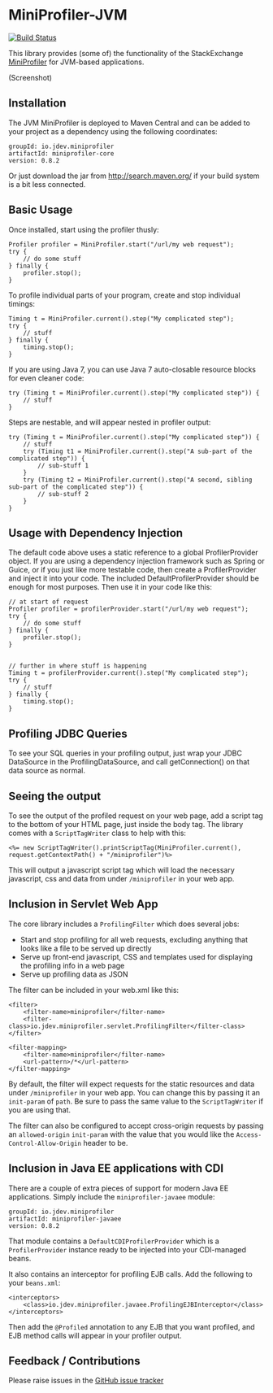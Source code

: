 MiniProfiler-JVM
================

[![Build Status](https://travis-ci.org/tomdcc/miniprofiler-jvm.png)][1]

This library provides (some of) the functionality of the StackExchange [MiniProfiler][2] for JVM-based applications.

(Screenshot)

Installation
------------
The JVM MiniProfiler is deployed to Maven Central and can be added to your project as a dependency using the following coordinates:

    groupId: io.jdev.miniprofiler
    artifactId: miniprofiler-core
    version: 0.8.2

Or just download the jar from http://search.maven.org/ if your build system is a bit less connected.

Basic Usage
-----------
Once installed, start using the profiler thusly:

    Profiler profiler = MiniProfiler.start("/url/my web request");
    try {
        // do some stuff
    } finally {
        profiler.stop();
    }

To profile individual parts of your program, create and stop individual timings:

    Timing t = MiniProfiler.current().step("My complicated step");
    try {
        // stuff
    } finally {
        timing.stop();
    }

If you are using Java 7, you can use Java 7 auto-closable resource blocks for even cleaner code:

    try (Timing t = MiniProfiler.current().step("My complicated step")) {
        // stuff
    }

Steps are nestable, and will appear nested in profiler output:

    try (Timing t = MiniProfiler.current().step("My complicated step")) {
        // stuff
	    try (Timing t1 = MiniProfiler.current().step("A sub-part of the complicated step")) {
	        // sub-stuff 1
	    }
	    try (Timing t2 = MiniProfiler.current().step("A second, sibling sub-part of the complicated step")) {
	        // sub-stuff 2
	    }
    }

Usage with Dependency Injection
-------------------------------
The default code above uses a static reference to a global ProfilerProvider object. If you are using a dependency injection framework such as Spring or Guice, or if you just like more testable code, then create a ProfilerProvider and inject it into your code. The included DefaultProfilerProvider should be enough for most purposes. Then use it in your code like this:

    // at start of request
    Profiler profiler = profilerProvider.start("/url/my web request");
    try {
        // do some stuff
    } finally {
        profiler.stop();
    }


    // further in where stuff is happening
    Timing t = profilerProvider.current().step("My complicated step");
    try {
        // stuff
    } finally {
        timing.stop();
    }


Profiling JDBC Queries
----------------------
To see your SQL queries in your profiling output, just wrap your JDBC DataSource in the ProfilingDataSource, and call
getConnection() on that data source as normal.

Seeing the output
-----------------
To see the output of the profiled request on your web page, add a script tag to the bottom of your HTML page, just inside the body tag. The library comes with a `ScriptTagWriter` class to help with this:

    <%= new ScriptTagWriter().printScriptTag(MiniProfiler.current(), request.getContextPath() + "/miniprofiler")%>

This will output a javascript script tag which will load the necessary javascript, css and data from under `/miniprofiler` in your web app.

Inclusion in Servlet Web App
----------------------------
The core library includes a `ProfilingFilter` which does several jobs:

 - Start and stop profiling for all web requests, excluding anything that looks like a file to be served up directly
 - Serve up front-end javascript, CSS and templates used for displaying the profiling info in a web page
 - Serve up profiling data as JSON

The filter can be included in your web.xml like this:

	<filter>
		<filter-name>miniprofiler</filter-name>
		<filter-class>io.jdev.miniprofiler.servlet.ProfilingFilter</filter-class>
	</filter>

	<filter-mapping>
		<filter-name>miniprofiler</filter-name>
		<url-pattern>/*</url-pattern>
	</filter-mapping>

By default, the filter will expect requests for the static resources and data under `/miniprofiler` in your web app.
You can change this by passing it an `init-param` of `path`. Be sure to pass the same value to the `ScriptTagWriter` if you are using that.

The filter can also be configured to accept cross-origin requests by passing an `allowed-origin` `init-param` with the value that you would like the `Access-Control-Allow-Origin` header to be.

Inclusion in Java EE applications with CDI
------------------------------------------
There are a couple of extra pieces of support for modern Java EE applications. Simply include the `miniprofiler-javaee` module:

    groupId: io.jdev.miniprofiler
    artifactId: miniprofiler-javaee
    version: 0.8.2

That module contains a `DefaultCDIProfilerProvider` which is a `ProfilerProvider` instance ready to be injected into your CDI-managed beans.

It also contains an interceptor for profiling EJB calls. Add the following to your `beans.xml`:

    <interceptors>
        <class>io.jdev.miniprofiler.javaee.ProfilingEJBInterceptor</class>
    </interceptors>

Then add the `@Profiled` annotation to any EJB that you want profiled, and EJB method calls will appear in your profiler output.

Feedback / Contributions
------------------------
Please raise issues in the [GitHub issue tracker][3]

[1]:https://travis-ci.org/tomdcc/miniprofiler-jvm
[2]:http://miniprofiler.com/
[3]:https://github.com/tomdcc/miniprofiler-jvm/issues
